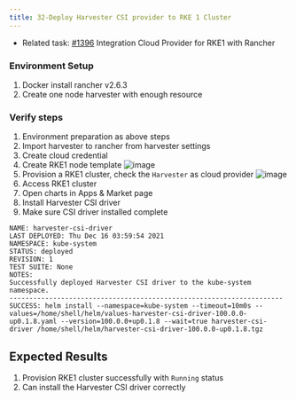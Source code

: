 ```yaml
---
title: 32-Deploy Harvester CSI provider to RKE 1 Cluster
---
```


* Related task: [#1396](https://github.com/harvester/harvester/issues/1396) Integration Cloud Provider for RKE1 with Rancher

### Environment Setup
1. Docker install rancher v2.6.3
1. Create one node harvester with enough resource

### Verify steps
1. Environment preparation as above steps
1. Import harvester to rancher from harvester settings
1. Create cloud credential
1. Create RKE1 node template 
![image](https://user-images.githubusercontent.com/29251855/146299688-3875c18f-61d6-48e6-a15e-250d59c177ba.png)
1. Provision a RKE1 cluster, check the `Harvester` as cloud provider 
![image](https://user-images.githubusercontent.com/29251855/146342214-568bf017-e0e2-4b3a-9f38-894eff77d439.png)
1. Access RKE1 cluster 
1. Open charts in Apps & Market page 
1. Install Harvester CSI driver
1. Make sure CSI driver installed complete
```
NAME: harvester-csi-driver
LAST DEPLOYED: Thu Dec 16 03:59:54 2021
NAMESPACE: kube-system
STATUS: deployed
REVISION: 1
TEST SUITE: None
NOTES:
Successfully deployed Harvester CSI driver to the kube-system namespace.
---------------------------------------------------------------------
SUCCESS: helm install --namespace=kube-system --timeout=10m0s --values=/home/shell/helm/values-harvester-csi-driver-100.0.0-up0.1.8.yaml --version=100.0.0+up0.1.8 --wait=true harvester-csi-driver /home/shell/helm/harvester-csi-driver-100.0.0-up0.1.8.tgz
```

## Expected Results
1. Provision RKE1 cluster successfully with `Running` status
1. Can install the Harvester CSI driver correctly
